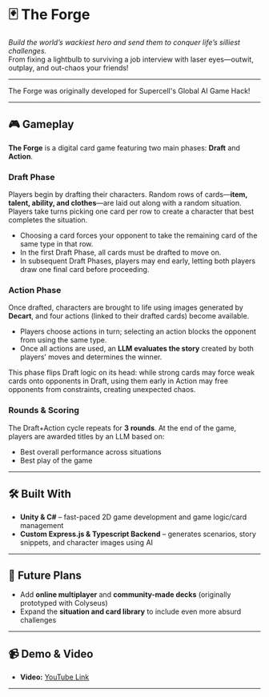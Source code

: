# 🃏 The Forge
*Build the world’s wackiest hero and send them to conquer life’s silliest challenges.*  
From fixing a lightbulb to surviving a job interview with laser eyes—outwit, outplay, and out-chaos your friends!

---

The Forge was originally developed for Supercell's Global AI Game Hack! 

---

## 🎮 Gameplay
**The Forge** is a digital card game featuring two main phases: **Draft** and **Action**.

### Draft Phase
Players begin by drafting their characters. Random rows of cards—**item, talent, ability, and clothes**—are laid out along with a random situation. Players take turns picking one card per row to create a character that best completes the situation.  

- Choosing a card forces your opponent to take the remaining card of the same type in that row.  
- In the first Draft Phase, all cards must be drafted to move on.  
- In subsequent Draft Phases, players may end early, letting both players draw one final card before proceeding.

### Action Phase
Once drafted, characters are brought to life using images generated by **Decart**, and four actions (linked to their drafted cards) become available.  

- Players choose actions in turn; selecting an action blocks the opponent from using the same type.  
- Once all actions are used, an **LLM evaluates the story** created by both players’ moves and determines the winner.  

This phase flips Draft logic on its head: while strong cards may force weak cards onto opponents in Draft, using them early in Action may free opponents from constraints, creating unexpected chaos.

### Rounds & Scoring
The Draft+Action cycle repeats for **3 rounds**. At the end of the game, players are awarded titles by an LLM based on:  
- Best overall performance across situations  
- Best play of the game  

---

## 🛠️ Built With
- **Unity & C#** – fast-paced 2D game development and game logic/card management  
- **Custom Express.js & Typescript Backend** – generates scenarios, story snippets, and character images using AI  

---

## 🚀 Future Plans
- Add **online multiplayer** and **community-made decks** (originally prototyped with Colyseus)  
- Expand the **situation and card library** to include even more absurd challenges

---

## 📹 Demo & Video
- **Video:** [YouTube Link](https://REPLACE-ME)  

---
